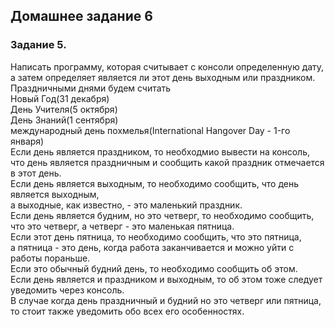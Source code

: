## Домашнее задание 6

### Задание 5.
Написать программу, которая считывает с консоли определенную дату,</br>
а затем определяет является ли этот день выходным или праздником.</br>
Праздничными днями будем считать</br>
Новый Год(31 декабря)</br>
День Учителя(5 октября)</br>
День Знаний(1 сентября)</br>
международный день похмелья(International Hangover Day - 1-го января)</br>
Если день является праздником, то необходмио вывести на консоль,</br>
что день является праздничным и сообщить какой праздник отмечается в этот день.</br>
Если день является выходным, то необходимо сообщить, что день является выходным,</br>
а выходные, как известно, - это маленький праздник.</br>
Если день является будним, но это четверг, то необходимо сообщить,</br>
что это четверг, а четверг - это маленькая пятница.</br>
Если этот день пятница, то необходимо сообщить, что это пятница,</br>
а пятница - это день, когда работа заканчивается и можно уйти с работы пораньше.</br>
Если это обычный будний день, то необходимо сообщить об этом.</br>
Если день является и праздником и выходным, то об этом тоже следует уведомить через консоль.</br>
В случае когда день праздничный и будний но это четверг или пятница,</br>
то стоит также уведомить обо всех его особенностях.</br>
